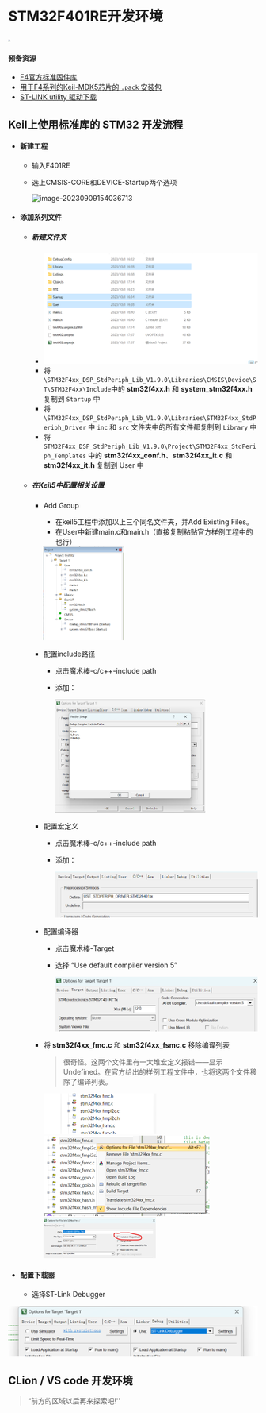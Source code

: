 # STM32F401RE开发环境

<img src="https://img-blog.csdnimg.cn/20210126213714814.png?x-oss-process=image/watermark,type_ZmFuZ3poZW5naGVpdGk,shadow_10,text_aHR0cHM6Ly9ibG9nLmNzZG4ubmV0L3BvcDU0MTExMQ==,size_16,color_FFFFFF,t_70#pic_center" alt=" " style="zoom:25%;" />

#### 预备资源

- [F4官方标准固件库](https://link.csdn.net/?target=https%3A%2F%2Fmy.st.com%2Fcontent%2Fmy_st_com%2Fen%2Fproducts%2Fembedded-software%2Fmcu-mpu-embedded-software%2Fstm32-embedded-software%2Fstm32-standard-peripheral-libraries.html)
- [用于F4系列的Keil-MDK5芯片的 `.pack` 安装包](https://link.csdn.net/?target=https%3A%2F%2Fwww.keil.com%2Fdd2%2FPack%2F%23%2Feula-container)
- [ST-LINK utility 驱动下载](https://link.csdn.net/?target=https%3A%2F%2Fwww.st.com%2Fcontent%2Fst_com%2Fen%2Fproducts%2Fdevelopment-tools%2Fsoftware-development-tools%2Fstm32-software-development-tools%2Fstm32-programmers%2Fstsw-link004.html)

## Keil上使用标准库的 STM32 开发流程

- #### 新建工程

    - 输入F401RE

    - 选上CMSIS-CORE和DEVICE-Startup两个选项

        ![image-20230909154036713](挑战一.assets/image-20230909154036713.png)

- #### 添加系列文件

    - ##### 新建文件夹

        - ![image-20231001173032612](./新建工程.assets/image-20231001173032612.png)
        - 将 `\STM32F4xx_DSP_StdPeriph_Lib_V1.9.0\Libraries\CMSIS\Device\ST\STM32F4xx\Include`中的 **stm32f4xx.h** 和 **system_stm32f4xx.h** 复制到 `Startup` 中
        - 将`\STM32F4xx_DSP_StdPeriph_Lib_V1.9.0\Libraries\STM32F4xx_StdPeriph_Driver` 中 `inc` 和 `src` 文件夹中的所有文件都复制到 `Library` 中
        - 将 `STM32F4xx_DSP_StdPeriph_Lib_V1.9.0\Project\STM32F4xx_StdPeriph_Templates` 中的 **stm32f4xx_conf.h**、**stm32f4xx_it.c** 和 **stm32f4xx_it.h** 复制到 User 中

    -  ##### 在Keil5中配置相关设置

        - Add Group

            - 在keil5工程中添加以上三个同名文件夹，并Add Existing Files。
            - 在User中新建main.c和main.h（直接复制粘贴官方样例工程中的也行）

            <img src="./新建工程.assets/image-20231001173944901.png" alt="image-20231001173944901" style="zoom: 33%;" />

        - 配置include路径

            - 点击魔术棒-c/c++-include path

            - 添加：

                <img src="./新建工程.assets/image-20231001174043500.png" alt="image-20231001174043500" style="zoom:33%;" />

        - 配置宏定义

            - 点击魔术棒-c/c++-include path

            - 添加：

                <img src="./新建工程.assets/image-20231001174121597.png" alt="image-20231001174121597" style="zoom: 50%;" />

        - 配置编译器

            - 点击魔术棒-Target

            - 选择 “Use default compiler version 5”

                <img src="./新建工程.assets/image-20231001174219258.png" alt="image-20231001174219258" style="zoom:50%;" />

        - 将 **stm32f4xx_fmc.c** 和  **stm32f4xx_fsmc.c** 移除编译列表

            > 很奇怪。这两个文件里有一大堆宏定义报错——显示Undefined。在官方给出的样例工程文件中，也将这两个文件移除了编译列表。

            <img src="./新建工程.assets/image-20231001174343116.png" alt="image-20231001174343116" style="zoom: 50%;" /> <img src="./新建工程.assets/image-20231001174612360.png" alt="image-20231001174612360" style="zoom: 50%;" /> <img src="./新建工程.assets/image-20231001174651844.png" alt="image-20231001174651844" style="zoom:25%;" />


- #### 配置下载器

    - 选择ST-Link Debugger

<img src="./新建工程.assets/image-20231001174821201.png" alt="image-20231001174821201" style="zoom: 67%;" />

## CLion / VS code 开发环境

> “前方的区域以后再来探索吧!''